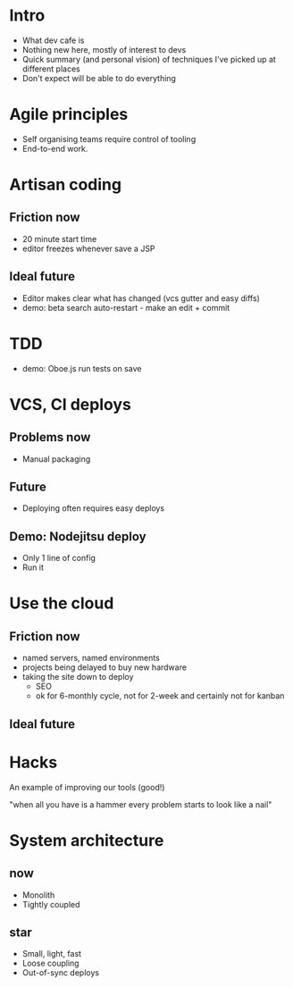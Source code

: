 
Intro
=====

* What dev cafe is
* Nothing new here, mostly of interest to devs
* Quick summary (and personal vision) of techniques I've picked up at different places
* Don't expect will be able to do everything



Agile principles
================

* Self organising teams require control of tooling
* End-to-end work.



Artisan coding
==============

Friction now
------------
* 20 minute start time
* editor freezes whenever save a JSP

Ideal future
------------

* Editor makes clear what has changed (vcs gutter and easy diffs)
* demo: beta search auto-restart - make an edit + commit



TDD
===

* demo: Oboe.js run tests on save



VCS, CI deploys
===============

Problems now
------------

* Manual packaging

Future
------

* Deploying often requires easy deploys

Demo: Nodejitsu deploy
----------------------

* Only 1 line of config
* Run it



Use the cloud
=============

Friction now
------------
*  named servers, named environments
* projects being delayed to buy new hardware
* taking the site down to deploy
   * SEO
   * ok for 6-monthly cycle, not for 2-week and certainly not for kanban
   
Ideal future
------------



Hacks
=====

An example of improving our tools (good!)

"when all you have is a hammer every problem starts to look like a nail"



System architecture
===================

now
---

* Monolith
* Tightly coupled

star
----

* Small, light, fast
* Loose coupling
* Out-of-sync deploys

